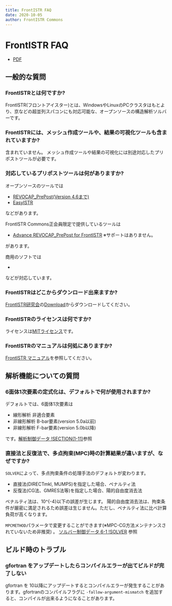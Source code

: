 ```yaml
---
title: FrontISTR FAQ
date: 2020-10-05
author: FrontISTR Commons
---
```


<!-- 表記は FrontISTR ver. 0.0 で統一します -->
# FrontISTR FAQ

- [PDF](faq_ja.pdf)

## 一般的な質問

### FrontISTRとは何ですか?

FrontISTR(フロントアイスター)とは、WindowsやLinuxのPCクラスタはもとより、京などの超並列スパコンにも対応可能な、オープンソースの構造解析ソルバーです。

### FrontISTRには、メッシュ作成ツールや、結果の可視化ツールも含まれていますか?

含まれていません。
メッシュ作成ツールや結果の可視化には別途対応したプリポストツールが必要です。

### 対応しているプリポストツールは何がありますか?

オープンソースのツールでは

- [REVOCAP_PrePost(Version 4.6まで)](https://www.frontistr.com/download/)
- [EasyISTR](http://opencae.gifu-nct.ac.jp/pukiwiki/index.php?AboutEasyISTR)

などがあります。

FrontISTR Commons正会員限定で提供しているツールは

- [Advance REVOCAP_PrePost for FrontISTR](https://www.frontistr.com/download/)
※サポートはありません。

があります。

商用のソフトでは

- 

などが対応しています。

### FrontISTRはどこからダウンロード出来ますか?

[FrontISTR研究会](https://www.frontistr.com/)の[Download](https://www.frontistr.com/download/)からダウンロードしてください。

### FrontISTRのライセンスは何ですか?

ライセンスは[MITライセンス](https://gitlab.com/FrontISTR-Commons/FrontISTR/-/blob/master/License.txt)です。

### FrontISTRのマニュアルは何処にありますか?

[FrontISTR マニュアル](https://frontistr-commons.gitlab.io/FrontISTR_manual/ja/)を参照してください。

## 解析機能についての質問

### 6面体1次要素の定式化は、デフォルトで何が使用されますか?

デフォルトでは、6面体1次要素は

 - 線形解析   非適合要素
 - 非線形解析 B-bar要素(version 5.0a以前)
 - 非線形解析 F-bar要素(version 5.0b以降)

です。[解析制御データ !SECTION(1-11)](../analysis/analysis_05.html#section-1-11)参照

### 直接法と反復法で、多点拘束(MPC)時の計算結果が違いますが、なぜですか?

`SOLVER`によって、多点拘束条件の処理手法のデフォルトが変わります。

- 直接法(DIRECTmkl, MUMPS)を指定した場合、ペナルティ法
- 反復法(CG法、GMRES法等)を指定した場合、陽的自由度消去法

ペナルティ法は、10^{-4}以下の誤差が生じます。
陽的自由度消去法は、拘束条件が厳密に満足されるため誤差は生じません。ただし、ペナルティ法に比べ計算負荷が高くなります。

`MPCMETHOD`パラメータで変更することができます(※MPC-CG方法メンテナンスされていないため非推奨) 。
[ソルバー制御データ 6-1 !SOLVER](https://manual.frontistr.com/ja/analysis/analysis_05.html#6-1-solver) 参照

## ビルド時のトラブル

### gfortran をアップデートしたらコンパイルエラーが出てビルドが完了しない

gfortran を 10以降にアップデートするとコンパイルエラーが発生することがあります。gfortranのコンパイルフラグに `-fallow-argument-mismatch` を追加すると、コンパイルが出来るようになることがあります。
